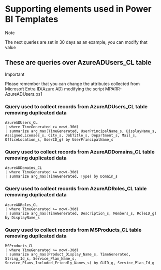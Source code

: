 # Supporting elements used in Power BI Templates

> [!NOTE]
> The next queries are set in 30 days as an example, you can modify that value

## These are queries over AzureADUsers_CL table

> [!IMPORTANT]
> Please remember that you can change the attributes collected from Microsoft Entra ID(Azure AD) modifying the script MPARR-AzureADUsers.ps1

### Query used to collect records from AzureADUsers_CL table removing duplicated data
```Kusto
AzureADUsers_CL 
| where TimeGenerated >= now(-30d)
| summarize arg_max(TimeGenerated, UserPrincipalName_s, DisplayName_s, AssignedLicenses_s, City_s, JobTitle_s, Department_s, Mail_s, OfficeLocation_s, UserID_g) by UserPrincipalName_s
```

### Query used to collect records from AzureADDomains_CL table removing duplicated data
```Kusto
AzureADDomains_CL
| where TimeGenerated >= now(-30d)
| summarize arg_max(TimeGenerated, Type) by Domain_s
```

### Query used to collect records from AzureADRoles_CL table removing duplicated data
```Kusto
AzureADRoles_CL 
| where TimeGenerated >= now(-30d)
| summarize arg_max(TimeGenerated, Description_s, Members_s, RoleID_g) by DisplayName_s
```

### Query used to collect records from MSProducts_CL table removing duplicated data
```Kusto
MSProducts_CL 
| where TimeGenerated >= now(-30d)
| summarize arg_max(Product_Display_Name_s, TimeGenerated, String_Id_s, Service_Plan_Name_s, Service_Plans_Included_Friendly_Names_s) by GUID_g, Service_Plan_Id_g
```
